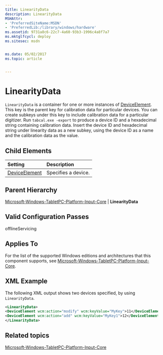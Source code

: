 ```yaml
---
title: LinearityData
description: LinearityData
MSHAttr:
- 'PreferredSiteName:MSDN'
- 'PreferredLib:/library/windows/hardware'
ms.assetid: 9731a8c6-22c7-4a60-93b3-1996c4a8f7a7
ms.mktglfcycl: deploy
ms.sitesec: msdn


ms.date: 05/02/2017
ms.topic: article


---
```

# LinearityData

`LinearityData` is a container for one or more instances of [DeviceElement](microsoft-windows-tabletpc-platform-input-core-linearitydata-deviceelement.md). This key is the parent key for calibration data for particular devices. You can create subkeys under this key to include calibration data for a particular digitizer. Run `tabcal.exe -export` to produce a device ID and a hexadecimal string containing calibration data. Insert the device ID and hexadecimal string under linearity data as a new subkey, using the device ID as a name and the calibration data as the value.

## Child Elements

| Setting                 | Description                                                                           |
|:------------------------|:--------------------------------------------------------------------------------------|
| [DeviceElement](microsoft-windows-tabletpc-platform-input-core-linearitydata-deviceelement.md) | Specifies a device. |

## Parent Hierarchy

[Microsoft-Windows-TabletPC-Platform-Input-Core](microsoft-windows-tabletpc-platform-input-core.md) | **LinearityData**

## Valid Configuration Passes

offlineServicing

## Applies To

For the list of the supported Windows editions and architectures that this component supports, see [Microsoft-Windows-TabletPC-Platform-Input-Core](microsoft-windows-tabletpc-platform-input-core.md).

## XML Example

The following XML output shows two devices specified, by using `LinearityData`.

```XML
<LinearityData>
<DeviceElement wcm:action="modify" wcm:keyValue="MyKey">11</DeviceElement>
<DeviceElement wcm:action="add" wcm:keyValue="MyKey1">12</DeviceElement>
</LinearityData>
```

## Related topics

[Microsoft-Windows-TabletPC-Platform-Input-Core](microsoft-windows-tabletpc-platform-input-core.md)
